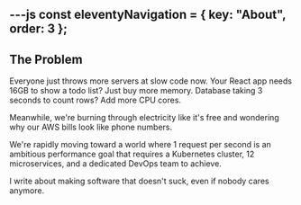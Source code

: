 ---js
const eleventyNavigation = {
	key: "About",
	order: 3
};
---

## The Problem

Everyone just throws more servers at slow code now. Your React app needs 16GB to show a todo list? Just buy more memory. Database taking 3 seconds to count rows? Add more CPU cores.

Meanwhile, we're burning through electricity like it's free and wondering why our AWS bills look like phone numbers.

We're rapidly moving toward a world where 1 request per second is an ambitious performance goal that requires a Kubernetes cluster, 12 microservices, and a dedicated DevOps team to achieve.

I write about making software that doesn't suck, even if nobody cares anymore.
